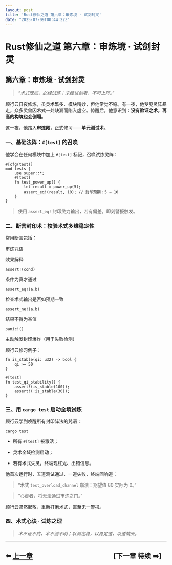 ```yaml
---
layout: post
title: 'Rust修仙之道 第六章：审炼境 · 试剑封灵'
date: "2025-07-09T00:44:22Z"
---
```

Rust修仙之道 第六章：审炼境 · 试剑封灵
=======================

第六章：审炼境 · 试剑封灵
--------------

> _“术式既成，必经试炼；未经试剑者，不可上阵。”_

顾行云日夜修炼，虽灵术繁多、模块精妙，但他常觉不稳。有一夜，他梦见灵阵暴走，众多灵兽因术式一处缺漏而陷入虚空。惊醒后，他意识到：**没有验证之术，再高的构筑也会倒塌。**

这一夜，他踏入**审炼殿**，正式修习——**单元测试术**。

### 一、基础法阵：`#[test]` 的召唤

他学会在任何模块中加上 `#[test]` 标记，召唤试炼灵阵：

    #[cfg(test)]
    mod tests {
        use super::*;
        #[test]
        fn test_power_up() {
            let result = power_up(5);
            assert_eq!(result, 10); // 封印预期：5 → 10
        }
    }
    

> 使用 `assert_eq!` 封印灵力输出，若有偏差，即刻警报触发。

### 二、断言封印术：校验术式多维稳定性

常用断言包括：

审炼咒语

效果解释

`assert!(cond)`

条件为真才通过

`assert_eq!(a,b)`

检查术式输出是否如预期一致

`assert_ne!(a,b)`

结果不得为某值

`panic!()`

主动触发封印爆炸（用于失败检测）

顾行云修习例子：

    fn is_stable(qi: u32) -> bool {
        qi >= 50
    }
    
    #[test]
    fn test_qi_stability() {
        assert!(is_stable(100));
        assert!(!is_stable(30));
    }
    

### 三、用 `cargo test` 启动全境试炼

顾行云学到唤醒所有封印阵法的咒语：

    cargo test
    

*   所有 `#[test]` 被激活；
    
*   灵术全域检测启动；
    
*   若有术式失灵，终端现红光、出错信息。
    

他首次运行时，五道测试通过、一道失败，终端回响道：

> “术式 `test_overload_channel` 崩溃：期望值 80 实际为 0。”

> “心虚者，将无法通过审炼之门。”

顾行云肃然起敬，重新打磨术式，直至无一警报。

### 四、术式心诀 · 试炼之理

> _术不证不成，术不测不明；以测定稳，以稳定道，以道载天。_

* * *

⬅️ [上一章](https://www.cnblogs.com/niceWk/p/18972134)　　　　　　　　　　　　\[下一章 待续 ➡️\]
----------------------------------------------------------------------------